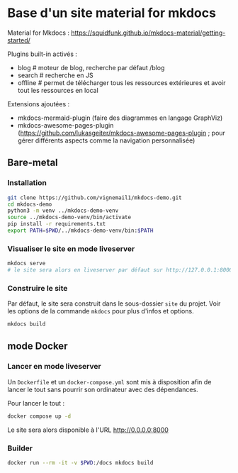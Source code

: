 # Base d'un site material for mkdocs

Material for Mkdocs : <https://squidfunk.github.io/mkdocs-material/getting-started/>

Plugins built-in activés :

- blog # moteur de blog, recherche par défaut /blog
- search # recherche en JS
- offline # permet de télécharger tous les ressources extérieures et avoir tout les ressources en local

Extensions ajoutées :

- mkdocs-mermaid-plugin (faire des diagrammes en langage GraphViz)
- mkdocs-awesome-pages-plugin (<https://github.com/lukasgeiter/mkdocs-awesome-pages-plugin> ; pour gérer différents aspects comme la navigation personnalisée)

## Bare-metal

### Installation

```bash
git clone https://github.com/vignemail1/mkdocs-demo.git
cd mkdocs-demo
python3 -m venv ../mkdocs-demo-venv
source ../mkdocs-demo-venv/bin/activate
pip install -r requirements.txt
export PATH=$PWD/../mkdocs-demo-venv/bin:$PATH
```

### Visualiser le site en mode liveserver

```bash
mkdocs serve
# le site sera alors en liveserver par défaut sur http://127.0.0.1:8000
```

### Construire le site

Par défaut, le site sera construit dans le sous-dossier `site` du projet.
Voir les options de la commande `mkdocs` pour plus d'infos et options.

```bash
mkdocs build
```

## mode Docker

### Lancer en mode liveserver

Un `Dockerfile` et un `docker-compose.yml` sont mis à disposition afin de lancer le tout sans pourrir son ordinateur avec des dépendances.

Pour lancer le tout :

```bash
docker compose up -d
```

Le site sera alors disponible à l'URL <http://0.0.0.0:8000>

### Builder

```bash
docker run --rm -it -v $PWD:/docs mkdocs build
```
